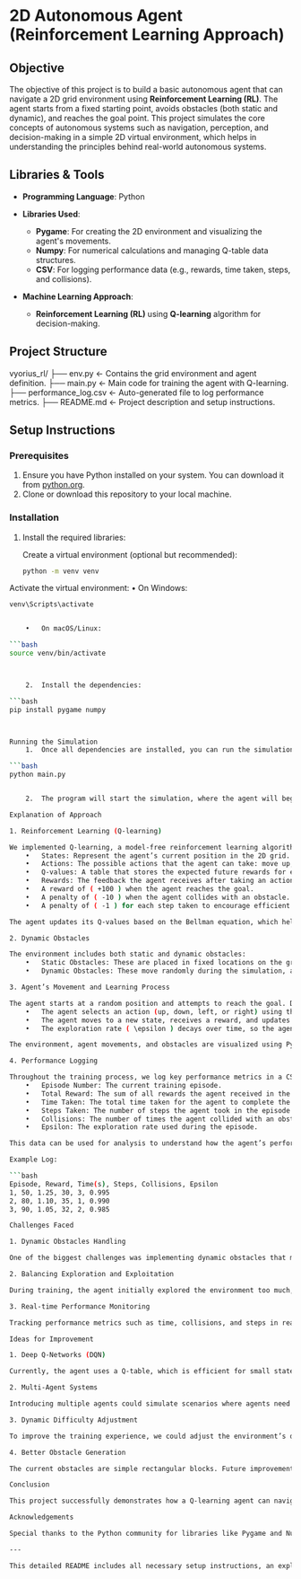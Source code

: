 # 2D Autonomous Agent (Reinforcement Learning Approach)

## Objective
The objective of this project is to build a basic autonomous agent that can navigate a 2D grid environment using **Reinforcement Learning (RL)**. The agent starts from a fixed starting point, avoids obstacles (both static and dynamic), and reaches the goal point. This project simulates the core concepts of autonomous systems such as navigation, perception, and decision-making in a simple 2D virtual environment, which helps in understanding the principles behind real-world autonomous systems.

## Libraries & Tools

- **Programming Language**: Python
- **Libraries Used**:
  - **Pygame**: For creating the 2D environment and visualizing the agent's movements.
  - **Numpy**: For numerical calculations and managing Q-table data structures.
  - **CSV**: For logging performance data (e.g., rewards, time taken, steps, and collisions).
  
- **Machine Learning Approach**:
  - **Reinforcement Learning (RL)** using **Q-learning** algorithm for decision-making.

## Project Structure

vyorius_rl/
├── env.py               ← Contains the grid environment and agent definition.
├── main.py              ← Main code for training the agent with Q-learning.
├── performance_log.csv  ← Auto-generated file to log performance metrics.
├── README.md            ← Project description and setup instructions.

## Setup Instructions

### Prerequisites

1. Ensure you have Python installed on your system. You can download it from [python.org](https://www.python.org/downloads/).
2. Clone or download this repository to your local machine.

### Installation

1. Install the required libraries:
   
   Create a virtual environment (optional but recommended):
   ```bash
   python -m venv venv

Activate the virtual environment:
	•	On Windows:
 
```bash
venv\Scripts\activate


	•	On macOS/Linux:

```bash
source venv/bin/activate



	2.	Install the dependencies:

```bash
pip install pygame numpy



Running the Simulation
	1.	Once all dependencies are installed, you can run the simulation using the following command:

```bash
python main.py


	2.	The program will start the simulation, where the agent will begin at a starting point and attempt to reach the goal while avoiding obstacles. During the training, the agent will gradually improve its navigation abilities through reinforcement learning.

Explanation of Approach

1. Reinforcement Learning (Q-learning)

We implemented Q-learning, a model-free reinforcement learning algorithm that allows the agent to learn optimal actions from interactions with the environment. The main components of the Q-learning algorithm are:
	•	States: Represent the agent’s current position in the 2D grid.
	•	Actions: The possible actions that the agent can take: move up, down, left, or right.
	•	Q-values: A table that stores the expected future rewards for each state-action pair. The Q-values are updated based on the agent’s experience.
	•	Rewards: The feedback the agent receives after taking an action. In this case:
	•	A reward of ( +100 ) when the agent reaches the goal.
	•	A penalty of ( -10 ) when the agent collides with an obstacle.
	•	A penalty of ( -1 ) for each step taken to encourage efficient navigation.

The agent updates its Q-values based on the Bellman equation, which helps it learn the optimal policy (i.e., the best actions to take for each state). The agent uses an epsilon-greedy policy to balance exploration (random actions) and exploitation (using the best-known actions from the Q-table).

2. Dynamic Obstacles

The environment includes both static and dynamic obstacles:
	•	Static Obstacles: These are placed in fixed locations on the grid and cannot be moved by the agent.
	•	Dynamic Obstacles: These move randomly during the simulation, adding a layer of complexity to the agent’s navigation. The agent must adjust its behavior to account for these obstacles.

3. Agent’s Movement and Learning Process

The agent starts at a random position and attempts to reach the goal. During each episode:
	•	The agent selects an action (up, down, left, or right) using the epsilon-greedy policy.
	•	The agent moves to a new state, receives a reward, and updates its Q-values based on the Bellman equation.
	•	The exploration rate ( \epsilon ) decays over time, so the agent explores more at the beginning and gradually exploits its learned knowledge more as training progresses.

The environment, agent movements, and obstacles are visualized using Pygame. The simulation updates in real-time, showing the agent’s movements, rewards, and collisions.

4. Performance Logging

Throughout the training process, we log key performance metrics in a CSV file:
	•	Episode Number: The current training episode.
	•	Total Reward: The sum of all rewards the agent received in the episode.
	•	Time Taken: The total time taken for the agent to complete the episode.
	•	Steps Taken: The number of steps the agent took in the episode.
	•	Collisions: The number of times the agent collided with an obstacle.
	•	Epsilon: The exploration rate used during the episode.

This data can be used for analysis to understand how the agent’s performance improves over time.

Example Log:

```bash
Episode, Reward, Time(s), Steps, Collisions, Epsilon
1, 50, 1.25, 30, 3, 0.995
2, 80, 1.10, 35, 1, 0.990
3, 90, 1.05, 32, 2, 0.985

Challenges Faced

1. Dynamic Obstacles Handling

One of the biggest challenges was implementing dynamic obstacles that move during the simulation. This required careful tracking of obstacle positions and ensuring that the agent could detect and avoid them in real-time. The challenge was exacerbated when obstacles moved unpredictably.

2. Balancing Exploration and Exploitation

During training, the agent initially explored the environment too much, which led to slow learning. Balancing the exploration rate ( \epsilon ) was critical to achieving optimal performance. We experimented with different decay rates for ( \epsilon ) to find an appropriate balance between exploration and exploitation.

3. Real-time Performance Monitoring

Tracking performance metrics such as time, collisions, and steps in real-time without interfering with the gameplay was challenging. We used CSV logging to record these metrics for each episode and visualize the agent’s progress over time.

Ideas for Improvement

1. Deep Q-Networks (DQN)

Currently, the agent uses a Q-table, which is efficient for small state spaces. However, as the environment grows in complexity, the Q-table becomes less effective. Implementing Deep Q-Networks (DQN), where a neural network approximates the Q-values, would allow the agent to handle larger state spaces and generalize to new situations.

2. Multi-Agent Systems

Introducing multiple agents could simulate scenarios where agents need to cooperate or compete for resources. This could provide interesting insights into learning in multi-agent environments.

3. Dynamic Difficulty Adjustment

To improve the training experience, we could adjust the environment’s difficulty dynamically based on the agent’s performance. For example, increasing the number of obstacles or the speed of dynamic obstacles as the agent becomes more proficient could help accelerate learning and prevent the agent from reaching a plateau.

4. Better Obstacle Generation

The current obstacles are simple rectangular blocks. Future improvements could include more complex obstacles with varying shapes and movement patterns, making the environment more realistic and challenging.

Conclusion

This project successfully demonstrates how a Q-learning agent can navigate a 2D environment, avoid obstacles, and reach a goal. By applying reinforcement learning, the agent learns to optimize its behavior through trial and error. The challenges of dynamic obstacles and balancing exploration and exploitation were addressed, and the agent’s performance improved over time. Future improvements could include using Deep Q-Networks, multi-agent systems, and dynamic difficulty adjustments to make the environment more complex and realistic.

Acknowledgements

Special thanks to the Python community for libraries like Pygame and NumPy, which made building this simulation much easier.

---

This detailed README includes all necessary setup instructions, an explanation of the approach, challenges faced, and ideas for improvement. Let me know if you'd like further modifications or additions!
